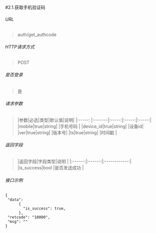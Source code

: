 #2.1.获取手机验证码

###### URL

> auth/get_authcode

###### HTTP请求方式

> POST

###### 是否登录

> 是

###### 请求参数

>|参数|必选|类型|默认值|说明|
|:-----: |:-------|:-----:|:-----:|:-----:|
|mobile|true|string| |手机号码 |
|device_id|true|string| |设备id|
|ver|true|string| |版本号|
|ts|true|string| |时间戳 |




###### 返回字段

>|返回字段|字段类型|说明 |
|:------:|:------:|:------------:|
|is_success|bool |是否发送成功 |


###### 接口示例

```
{
 "data":
      { 
        "is_success": true,
      },
 "retcode": "10000",
 "msg": ""
}
```




